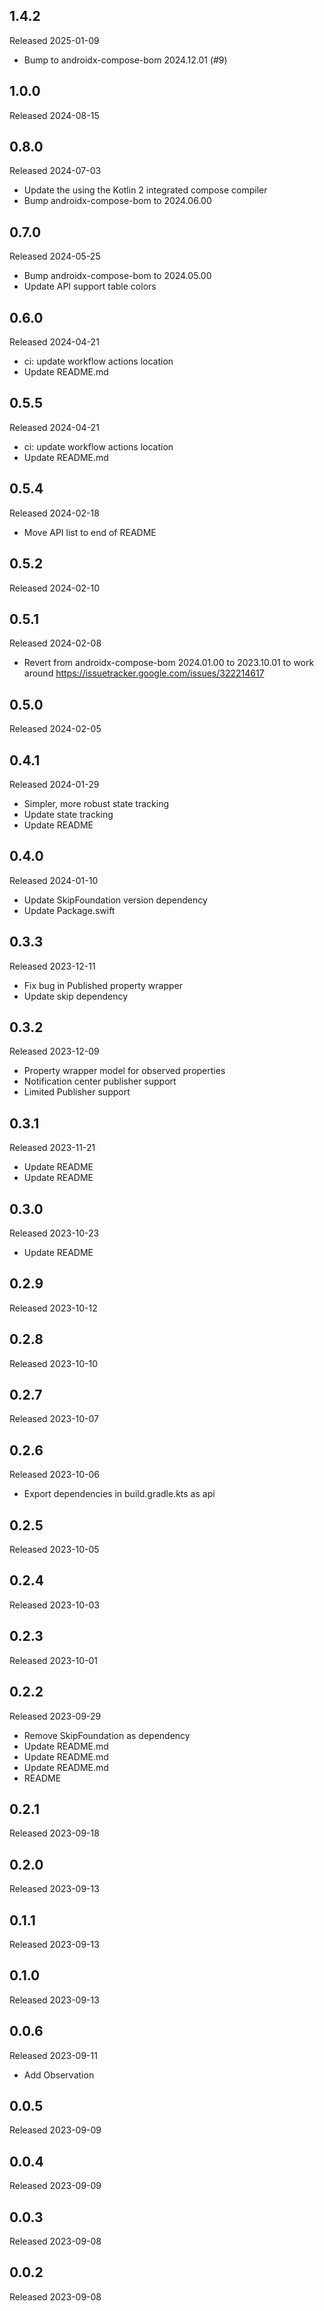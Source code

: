 ## 1.4.2

Released 2025-01-09

  - Bump to androidx-compose-bom 2024.12.01 (#9)

## 1.0.0

Released 2024-08-15


## 0.8.0

Released 2024-07-03

  - Update the using the Kotlin 2 integrated compose compiler
  - Bump androidx-compose-bom to 2024.06.00

## 0.7.0

Released 2024-05-25

  - Bump androidx-compose-bom to 2024.05.00
  - Update API support table colors

## 0.6.0

Released 2024-04-21

  - ci: update workflow actions location
  - Update README.md

## 0.5.5

Released 2024-04-21

  - ci: update workflow actions location
  - Update README.md

## 0.5.4

Released 2024-02-18

  - Move API list to end of README

## 0.5.2

Released 2024-02-10


## 0.5.1

Released 2024-02-08

  - Revert from androidx-compose-bom 2024.01.00 to 2023.10.01 to work around https://issuetracker.google.com/issues/322214617

## 0.5.0

Released 2024-02-05


## 0.4.1

Released 2024-01-29

  - Simpler, more robust state tracking
  - Update state tracking
  - Update README

## 0.4.0

Released 2024-01-10

  - Update SkipFoundation version dependency
  - Update Package.swift

## 0.3.3

Released 2023-12-11

  - Fix bug in Published property wrapper
  - Update skip dependency

## 0.3.2

Released 2023-12-09

  - Property wrapper model for observed properties
  - Notification center publisher support
  - Limited Publisher support

## 0.3.1

Released 2023-11-21

  - Update README
  - Update README

## 0.3.0

Released 2023-10-23

  - Update README

## 0.2.9

Released 2023-10-12


## 0.2.8

Released 2023-10-10


## 0.2.7

Released 2023-10-07


## 0.2.6

Released 2023-10-06

  - Export dependencies in build.gradle.kts as api

## 0.2.5

Released 2023-10-05


## 0.2.4

Released 2023-10-03


## 0.2.3

Released 2023-10-01


## 0.2.2

Released 2023-09-29

  - Remove SkipFoundation as dependency
  - Update README.md
  - Update README.md
  - Update README.md
  - README

## 0.2.1

Released 2023-09-18


## 0.2.0

Released 2023-09-13


## 0.1.1

Released 2023-09-13


## 0.1.0

Released 2023-09-13


## 0.0.6

Released 2023-09-11

  - Add Observation

## 0.0.5

Released 2023-09-09


## 0.0.4

Released 2023-09-09


## 0.0.3

Released 2023-09-08


## 0.0.2

Released 2023-09-08


